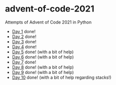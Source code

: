 # advent-of-code-2021
 Attempts of Advent of Code 2021 in Python

*  [Day 1](./day1/advent1.py) done!
*  [Day 2](./day2/advent2.py) done!
*  [Day 3](./day3/advent3.py) done!
*  [Day 4](./day4/advent4.py) done!
*  [Day 5](./day5/advent5.py) done! (with a bit of help)
*  [Day 6](./day6/advent6.py) done! (with a bit of help)
*  [Day 7](./day7/advent7.py) done!
*  [Day 8](./day8/advent8.py) done! (with a bit of help)
*  [Day 9](./day9/advent9.py) done! (with a bit of help)
*  [Day 10](./day10/advent10.py) done! (with a bit of help regarding stacks!)